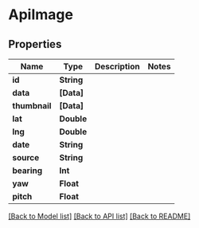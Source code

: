 # ApiImage

## Properties
Name | Type | Description | Notes
------------ | ------------- | ------------- | -------------
**id** | **String** |  | 
**data** | **[Data]** |  | 
**thumbnail** | **[Data]** |  | 
**lat** | **Double** |  | 
**lng** | **Double** |  | 
**date** | **String** |  | 
**source** | **String** |  | 
**bearing** | **Int** |  | 
**yaw** | **Float** |  | 
**pitch** | **Float** |  | 

[[Back to Model list]](../README.md#documentation-for-models) [[Back to API list]](../README.md#documentation-for-api-endpoints) [[Back to README]](../README.md)



